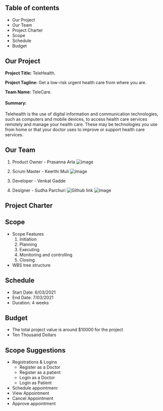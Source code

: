 ## Table of contents ##
- Our Project
- Our Team
- Project Charter
- Scope
- Schedule
- Budget


## Our Project ##
**Project Title:** TeleHealth.

**Project Tagline:** Get a low-risk urgent health care from where you are.

**Team Name:** TeleCare.

#### Summary: ####
Telehealth is the use of digital information and communication technologies, such as computers and mobile devices, to access health care services remotely and manage your health care. These may be technologies you use from home or that your doctor uses to improve or support health care services.


## Our Team ##
1. Product Owner - Prasanna Arla
![image](https://user-images.githubusercontent.com/84041794/119560051-1109c200-bd69-11eb-9b12-186262ffde08.png)

1. Scrum Master - Keerthi Muli
![image](https://user-images.githubusercontent.com/84041794/119560153-2ed72700-bd69-11eb-90db-d5ace237926d.png)

1. Developer - Venkat Gadde
1. Designer - Sudha Parchuri
![Github link](https://github.com/SudhaP10/)
![image](https://user-images.githubusercontent.com/84041794/119559973-f8011100-bd68-11eb-8178-49fe32a45d51.png)

## Project Charter ##



## Scope ##

- Scope Features
  1. Initiation
  2. Planning
  3. Executing
  4. Monitoring and controlling
  5. Closing
- WBS tree structure


## Schedule ##
- Start Date: 6/03/2021
- End Date: 7/03/2021
- Duration: 4 weeks

## Budget ##

- The total project value is around $10000 for the project
- Ten Thousand Dollars

## Scope Suggestions ##
  - Registrations & Logins
    - Register as a Doctor
    - Register as a patient
    - Login as a Doctor
    - Login as Patient
  - Schedule appointmenr
  - View Appointment
  - Cancel Appointment
  - Approve appointment
